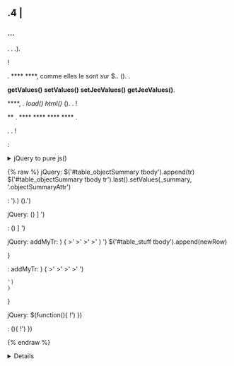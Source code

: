 ## .4 | 

###  ...

. . .).

 !

. ****  ****, comme elles le sont sur $.. (). .

 **getValues()**  **setValues()**  **setJeeValues()**  **getJeeValues()**.

 ****, . *load()*  *html()* (). . !

 ** .  **** **** ****  **** .

. . !

:

<details>

  <summary markdown="span">jQuery to pure js()<summary>

  
  {% raw %}
  jQuery:
  $('#table_objectSummary tbody').append(tr)
  $('#table_objectSummary tbody tr').last().setValues(_summary, '.objectSummaryAttr')

  :
  ').)
  ().')

  jQuery:
  ()
  ]
  ')

  :
  ()
  ]
  ')

  jQuery:
  addMyTr: ) {
    >'
    >'
    >'
    >'
    )
    ')
    $('#table_stuff tbody').append(newRow)
    
  }

  :
  addMyTr: ) {
    >'
    >'
    >'
    >'
    ')
    
    ')
    )
    
  }

  jQuery:
  $(function(){
    !')
  })

  :
  (){
    !')
  })

  {% endraw %}
  

<details>

.. ..

:

[](/es_ES/devcorejsindex)

[ {}](https:github.comjeedomcoreblobalphacoredomdom.utils.js)

[](https:github.comjeedomcoreblobalphacoredomdom.ui.js)



### Obsolete

#### 

  


#### ):



#### 

 ** . .().

. ..

#### 

 ** . . [](https:flatpickr.js.org).

 ** .

:

<details>

  <summary markdown="span">datetime pickers<summary>

  
  {% raw %}
  <input id="myDate" class="in_datepicker">
  <input id="myTime" class="in_timepicker">
  <input id="myCustomDatetime">
  {% endraw %}
  

  
  {% raw %}
  
  

  :i:
  {% endraw %}
  

<details>



### Deprecated

*:*

#### :

`eqLogic::porTypeAndSearhConfiguration()` -> `eqLogic::porTypeAndSearchConfiguration()`  

#### Funciones js (disponibles desde Core4.2)):

`jeedom.eqLogic.builSelectCmd` -> `jeedom.eqLogic.buildSelectCmd`  
`checkPageModified` -> `jeedomUtils.checkPageModified`  
`loadPage` -> `jeedomUtils.loadPage`  
`initPage` -> `jeedomUtils.initPage`  
`initTooltips` -> `jeedomUtils.initTooltips`  
`initTableSorter` -> `jeedomUtils.initTableSorter`  
`initHelp` -> `jeedomUtils.initHelp`  
`datePickerInit` -> `jeedomUtils.datePickerInit`  
`normTextLower` -> `jeedomUtils.normTextLower`  
`dormir` -> `jeedomUtils.sleep`  
`uniqId` -> `jeedomUtils.uniqId`  
`taAutosize` -> `jeedomUtils.taAutosize`  
`hexToRgb` -> `jeedomUtils.hexToRgb`  
`componentToHex` -> `jeedomUtils.componentToHex`  
`rgbToHex` -> `jeedomUtils.rgbToHex`  
`addOrUpdateUrl` -> `jeedomUtils.addOrUpdateUrl`  
`positionEqLogic` -> `jeedomUtils.positionEqLogic`  
`chooseIcon` -> `jeedomUtils.chooseIcon`  
`getOpenedModal` -> `jeedomUtils.getOpenedModal`  

#### Variables js (disponibles desde Core 4.3)):

`jeedom_langage` -> `jeeFrontEnd.language`  
`userProfils` -> `jeeFrontEnd.userProfils`

> **Observó**
>
> Estos cambios pueden generar la necesidad de actualizar a la versión mínima requerida de Jeedom de muchos complementos. Por eso es que *obsoleto* no aparecen en una rama maestra de Core, pero permiten a los desarrolladores ver qué pueden solucionar.

#### Autocompletar jQuery

La biblioteca Autocompletar dependiente de jQuery se eliminará en una futura versión de Core. Se reemplaza por la función interna del Núcleo **entrada.jeeComplete()**. Esto admite la mayoría de las opciones anteriores (fuente en ajax, etc.), pero corrige varias fallas, aporta nuevos comportamientos (flecha hacia arriba y hacia abajo para seleccionar una propuesta, etc.) y permite usar un solo contenedor para varias entradas, lo que reduce en gran medida el impacto en el DOM, especialmente en escenarios.

<details>

  <summary markdown="span">jeeComplete()<summary>

  
  {% raw %}
  jQuery:
  $('input.auto').autocomplete({
    minLength: 1,
    source: dataArray
  })

  :
  documento.querySelector('input.auto').jeeComplete({
    minLength: 1,
    source: dataArray
  })
  {% endraw %}
  

<details>

#### caja de arranque jQuery

La biblioteca bootbox dependiente de jQuery se eliminará en una futura versión de Core. jeeDialog() reemplaza estas funciones con jeeDialog.alerta(), jeeDialog.confirmar(), jeeDialog.prompt().

<details>

  <summary markdown="span">exemples jeeDialog()<summary>

  
  {% raw %}
  si (condición) {
    jeeDialog.alert('Esto está mal, amigo'!')
    return
  }

  jeeDialog.prompt('Ingrese el nuevo nombre:', función(resultado) {
    si (resultado !== null) {
      //Hacer cosas
    }
  })

  jeeDialog.confirm('¿Realmente desea eliminar esto??', función(resultado) {
    si (resultado) {
      //Hacer cosas
    } demás {
      //Hacer otras cosas
    }
  })

  {% endraw %}
  

<details>

#### Interfaz de usuario jQuery

La biblioteca jQuery UI se eliminará en una versión futura de Core. jeeDialog.dialog() reemplaza el uso de modales *diálogo de interfaz de usuario*.

<details>

  <summary markdown="span">exemples jeeDialog.diálogo()<summary>

  
  {% raw %}
  //jQuery UI:
  $('#md_modal').dialog({
    title: "{{Administración del sistema}}"
  }).cargar('index.php?v=d&modal=system.action').dialog('abrir')

  //Núcleo jeeDialog:
  jeeDialog.diálogo({
    title: '{{Administración del sistema}}',
    contentUrl: 'índice.php?v=d&modal=sistema.acción'
  })

  {% endraw %}
  

<details>

#### jQuery UI Ordenable

La biblioteca jQuery Sortable se eliminará en una versión futura de Core.
La biblioteca SortableJS se ha integrado en el núcleo : [SortableJS](http:sortablejs.github.ioSortable)

#### cursor de jQuery

El complemento jQuery *jquery.at.caret* queda obsoleto. Utilice `myElement.insertAtCursor(myString)`

#### Menú contextual de jQuery

La biblioteca contextMenu dependiente de jQuery se eliminará en una futura versión de Core. jeeCtxMenu() reemplaza estas funciones.

<details>

  <summary markdown="span">jeeCtxMenu()<summary>

  
  {% raw %}
  var myCtxMenu = nuevo jeeCtxMenu({
    selector: '.nav.nav-tabs li', //Obligatorio!
    appendTo: 'div#div_pageContenedor',
    className: '', //Añadido al contenedor del menú
    items: {
      uniqueNameID: {
        name: '{{Mi articulo}}',
        isHtmlName: false,
        icon: 'fas fa-cogs',
        className: '', //Añadido al contenedor del artículo
        callback: 
        }
      },
      sep1: '-----',
    },
    callback: 
    }
    isDisable: false,
    *
    events: {
      show: ) {
      },
      hide: ) {
      }
    },
    *
    *
    build: ) {
       = {}
      devolver {
        callback: ) {
          ...
        }
      },
      items: contextmenuitems
    },
    position: ) {
    },
    *
  })

  {% endraw %}
  

<details>

#### 

. .

<details>

  <summary markdown="span">exemples jeeDialog.diálogo()<summary>

  
  {% raw %}
  //jQuery UI:
  $('#bt_uploadImage').fileupload({
    url: '?
    dataType: 'json',
    done: ) {
      //Hacer cosas
    }
  })

  :
  ({
    fileInput: '),
    url: '?
    *
    add: ) {
      ')
      ?
      ()
    },
    *
    done: ) {
      //Hacer cosas
    }
  })

  {% endraw %}
  

<details>

 [](https:github.comjeedomcoreblobalphacoredomdom.ui.js)

> ****
>
> . , **)**.

### 

- 

 : .

 **  ``jeedomUtils.setCheckContextMenu()``

 **  ** .

 *"*.

:

````js
) {
  .
  ')
}
)
````

